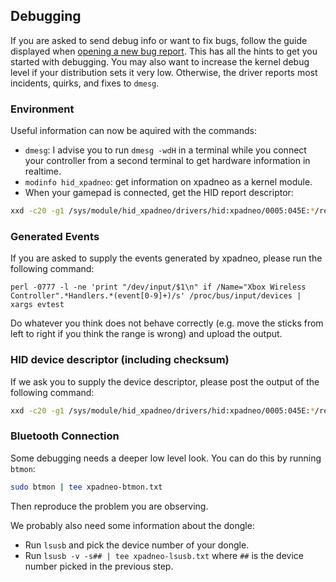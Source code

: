 ## Debugging

If you are asked to send debug info or want to fix bugs, follow the guide
displayed when [opening a new bug report](https://github.com/atar-axis/xpadneo/issues/new?template=bug_report.md).
This has all the hints to get you started with debugging. You may also want
to increase the kernel debug level if your distribution sets it very low.
Otherwise, the driver reports most incidents, quirks, and fixes to `dmesg`.


### Environment

Useful information can now be aquired with the commands:

  * `dmesg`: I advise you to run `dmesg -wdH` in a terminal while you connect your controller from a second terminal
    to get hardware information in realtime.
  * `modinfo hid_xpadneo`: get information on xpadneo as a kernel module.
  * When your gamepad is connected, get the HID report descriptor:

```bash
xxd -c20 -g1 /sys/module/hid_xpadneo/drivers/hid:xpadneo/0005:045E:*/report_descriptor | tee >(cksum)
```


### Generated Events

If you are asked to supply the events generated by xpadneo, please run the following command:
```
perl -0777 -l -ne 'print "/dev/input/$1\n" if /Name="Xbox Wireless Controller".*Handlers.*(event[0-9]+)/s' /proc/bus/input/devices | xargs evtest
```

Do whatever you think does not behave correctly (e.g. move the sticks from left to right if you think the range
is wrong) and upload the output.


### HID device descriptor (including checksum)

If we ask you to supply the device descriptor, please post the output of the following command:
```bash
xxd -c20 -g1 /sys/module/hid_xpadneo/drivers/hid:xpadneo/0005:045E:*/report_descriptor | tee >(cksum)
```


### Bluetooth Connection

Some debugging needs a deeper low level look. You can do this by running `btmon`:
```bash
sudo btmon | tee xpadneo-btmon.txt
```

Then reproduce the problem you are observing.

We probably also need some information about the dongle:

  * Run `lsusb` and pick the device number of your dongle.
  * Run `lsusb -v -s## | tee xpadneo-lsusb.txt` where `##` is the device number picked in the previous step.
